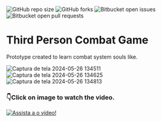 ![GitHub repo size](https://img.shields.io/github/repo-size/Louiixx-h/Third-Person-Game?style=for-the-badge)
![GitHub forks](https://img.shields.io/github/forks/Louiixx-h/Third-Person-Game?style=for-the-badge)
![Bitbucket open issues](https://img.shields.io/bitbucket/issues/Louiixx-h/Third-Person-Game?style=for-the-badge)
![Bitbucket open pull requests](https://img.shields.io/bitbucket/pr-raw/Louiixx-h/Third-Person-Game?style=for-the-badge)

# Third Person Combat Game

Prototype created to learn combat system souls like.

![Captura de tela 2024-05-26 134511](https://github.com/Louiixx-h/3rd-person-combat-game/assets/65178969/84d06546-dabb-431c-99b9-2c2ce8a0b348)
![Captura de tela 2024-05-26 134625](https://github.com/Louiixx-h/3rd-person-combat-game/assets/65178969/b825d947-ec90-4f76-a40f-19b25022e13c)
![Captura de tela 2024-05-26 134813](https://github.com/Louiixx-h/3rd-person-combat-game/assets/65178969/bf9874c2-9b38-41f6-ac4b-ff9bc7846c19)

### 👇Click on image to watch the video.
[![Assista a o vídeo!](https://img.youtube.com/vi/9kEpSPi50bY/maxresdefault.jpg)](https://youtu.be/9kEpSPi50bY)
